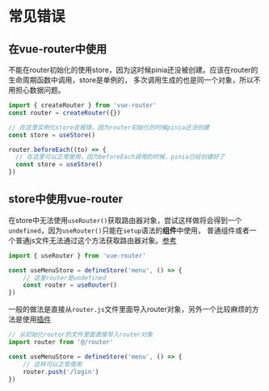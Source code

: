 # 常见错误

## 在vue-router中使用

不能在router初始化的使用store，因为这时候pinia还没被创建。应该在router的生命周期函数中调用，store是单例的，
多次调用生成的也是同一个对象，所以不用担心数据问题。

```js
import { createRouter } from 'vue-router'
const router = createRouter({})

// 在这里实例化store会报错，因为router初始化的时候pinia还没创建
const store = useStore()

router.beforeEach((to) => {
  // 在这里可以正常使用，因为beforeEach调用的时候，pinia已经创建好了
  const store = useStore()
})
```

## store中使用vue-router

在store中无法使用`useRouter()`获取路由器对象，尝试这样做将会得到一个`undefined`，因为`useRouter()`只能在`setup`语法的**组件**中使用，
普通组件或者一个普通js文件无法通过这个方法获取路由器对象。[参考](https://github.com/vuejs/pinia/discussions/951)

```js
import { useRouter } from 'vue-router'

const useMenuStore = defineStore('menu', () => {
    // 这里router是undefined
    const router = useRouter()
})
```

一般的做法是直接从`router.js`文件里面导入router对象，另外一个比较麻烦的方法是使用[插件](https://pinia.vuejs.org/zh/core-concepts/plugins.html#adding-new-external-properties)

```js
// 从初始化router的文件里面直接导入router对象
import router from '@/router'

const useMenuStore = defineStore('menu', () => {
    // 这样可以正常使用
    router.push('/login')
})
```
